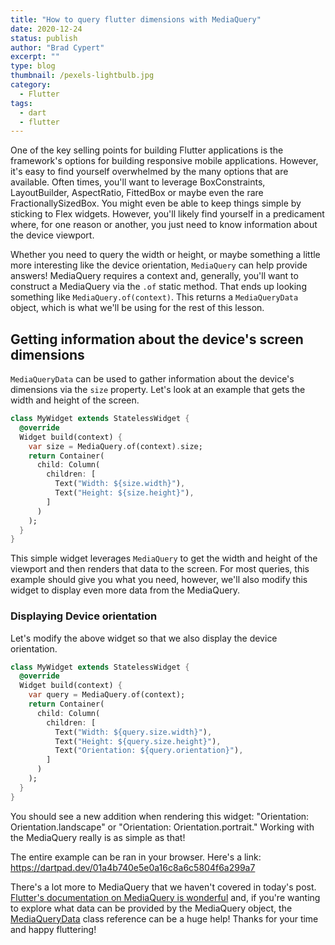 ```yaml
---
title: "How to query flutter dimensions with MediaQuery"
date: 2020-12-24
status: publish
author: "Brad Cypert"
excerpt: ""
type: blog
thumbnail: /pexels-lightbulb.jpg
category:
  - Flutter
tags:
  - dart
  - flutter
---
```



One of the key selling points for building Flutter applications is the framework's options for building responsive mobile applications. However, it's easy to find yourself overwhelmed by the many options that are available. Often times, you'll want to leverage BoxConstraints, LayoutBuilder, AspectRatio, FittedBox or maybe even the rare FractionallySizedBox. You might even be able to keep things simple by sticking to Flex widgets. However, you'll likely find yourself in a predicament where, for one reason or another, you just need to know information about the device viewport.

Whether you need to query the width or height, or maybe something a little more interesting like the device orientation, `MediaQuery` can help provide answers! MediaQuery requires a context and, generally, you'll want to construct a MediaQuery via the `.of` static method. That ends up looking something like `MediaQuery.of(context)`. This returns a `MediaQueryData` object, which is what we'll be using for the rest of this lesson.

## Getting information about the device's screen dimensions

`MediaQueryData` can be used to gather information about the device's dimensions via the `size` property. Let's look at an example that gets the width and height of the screen.

```dart
class MyWidget extends StatelessWidget {
  @override
  Widget build(context) {
    var size = MediaQuery.of(context).size;
    return Container(
      child: Column(
        children: [
          Text("Width: ${size.width}"),
          Text("Height: ${size.height}"),
        ]
      )
    );
  }
}
```

This simple widget leverages `MediaQuery` to get the width and height of the viewport and then renders that data to the screen. For most queries, this example should give you what you need, however, we'll also modify this widget to display even more data from the MediaQuery.

### Displaying Device orientation

Let's modify the above widget so that we also display the device orientation.

```dart
class MyWidget extends StatelessWidget {
  @override
  Widget build(context) {
    var query = MediaQuery.of(context);
    return Container(
      child: Column(
        children: [
          Text("Width: ${query.size.width}"),
          Text("Height: ${query.size.height}"),
          Text("Orientation: ${query.orientation}"),
        ]
      )
    );
  }
}
```

You should see a new addition when rendering this widget: "Orientation: Orientation.landscape" or "Orientation: Orientation.portrait." Working with the MediaQuery really is as simple as that!

<HeadsUp>
    The entire example can be ran in your browser. Here's a link: <a target="_blank" href="https://dartpad.dev/01a4b740e5e0a16c8a6c5804f6a299a7?">https://dartpad.dev/01a4b740e5e0a16c8a6c5804f6a299a7</a>
</HeadsUp>

There's a lot more to MediaQuery that we haven't covered in today's post. [Flutter's documentation on MediaQuery is wonderful](https://api.flutter.dev/flutter/widgets/MediaQuery-class.html) and, if you're wanting to explore what data can be provided by the MediaQuery object, the [MediaQueryData](https://api.flutter.dev/flutter/widgets/MediaQueryData-class.html) class reference can be a huge help! Thanks for your time and happy fluttering!

